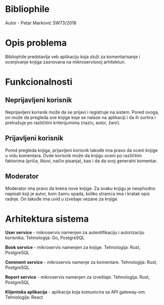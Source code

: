 # Bibliophile

Autor - Petar Marković SW73/2018

# Opis problema

Bibliophile predstavlja veb aplikaciju koja služi za komentarisanje i ocenjivanje knjiga zasnovana na mikroservisnoj arhitekturi.

# Funkcionalnosti

## Neprijavljeni korisnik

Neprijavljeni korisnik može da se prijavi i registruje na sistem. Pored ovoga, on može da pregleda sve knjige koje se nalaze na aplikaciji i da ih sortira i pretražuje po različitim kriterijumima (naziv, autor, žanr).

## Prijavljeni korisnik

Pored pregleda knjiga, prijavljeni korisnik takođe ima pravo da oceni knjige u vidu komentara. Ovde korisnik može da knjigu oceni po različitim faktorima (priča, likovi, način pisanja), kao i da da svoj generalni komentar.

## Moderator

Moderator ima pravo da kreira nove knjige. Za svaku knjigu je neophodno napisati koji je autor, kom žanru spada, koliko stranica ima i kratak opis radnje. On takođe ima uvid u izvešaje vezane za knjige.

# Arhitektura sistema

**User service** - mikroservis namenjen za autentifikaciju i autorizaciju korisnika. Tehnologija: Go, PostgreSQL

**Book service** - mikroservis namenjen za knjige. Tehnologija: Rust, PostgreSQL

**Comment service** - mikroservis namenje za komentare. Tehnologija: Rust, PostgreSQL

**Report service** - mikroservis namenjen za izveštaje. Tehnologija: Rust, PostgreSQL

**Klijentska aplikacija** - aplikacija koja komunicira sa API gateway-om. Tehnologija: React






